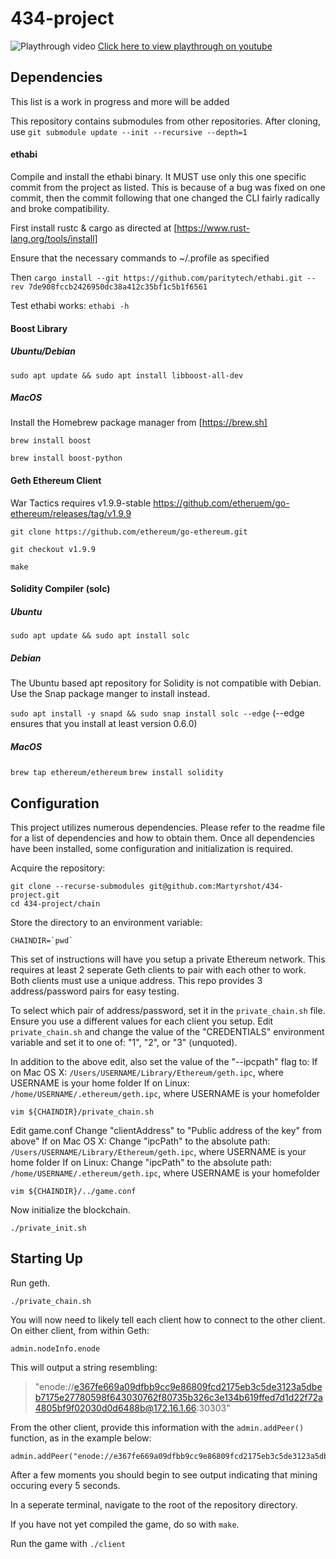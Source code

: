 # 434-project

![Playthrough video](demo.gif)
[Click here to view playthrough on youtube](https://youtu.be/ithINQO8pM8)


## Dependencies

This list is a work in progress and more will be added

This repository contains submodules from other repositories. After cloning, use
`git submodule update --init --recursive --depth=1`

#### ethabi
Compile and install the ethabi binary. It MUST use only this one specific commit from the project as listed. This is because of a bug was fixed on one commit, then the commit following that one changed the CLI fairly radically and broke compatibility.

First install rustc & cargo as directed at [https://www.rust-lang.org/tools/install]

Ensure that the necessary commands to ~/.profile as specified

Then
`cargo install --git https://github.com/paritytech/ethabi.git --rev 7de908fccb2426950dc38a412c35bf1c5b1f6561`

Test ethabi works: `ethabi -h`

#### Boost Library

##### Ubuntu/Debian

`sudo apt update && sudo apt install libboost-all-dev`

##### MacOS

Install the Homebrew package manager from [https://brew.sh]

`brew install boost`

`brew install boost-python`

#### Geth Ethereum Client

War Tactics requires v1.9.9-stable https://github.com/etheruem/go-ethereum/releases/tag/v1.9.9

`git clone https://github.com/ethereum/go-ethereum.git`

`git checkout v1.9.9`

`make`

#### Solidity Compiler (solc)

##### Ubuntu

`sudo apt update && sudo apt install solc`

##### Debian

The Ubuntu based apt repository for Solidity is not compatible with Debian. Use the Snap package manger to install instead.

`sudo apt install -y snapd && sudo snap install solc --edge`
(--edge ensures that you install at least version 0.6.0)

##### MacOS

`brew tap ethereum/ethereum`
`brew install solidity`


## Configuration

This project utilizes numerous dependencies. Please refer to the readme file for a list of dependencies and how to obtain them. Once all dependencies have been installed, some configuration and initialization is required.

Acquire the repository:
```
git clone --recurse-submodules git@github.com:Martyrshot/434-project.git
cd 434-project/chain
```

Store the directory to an environment variable:
```
CHAINDIR=`pwd`
```

This set of instructions will have you setup a private Ethereum network. This requires at least 2 seperate Geth clients to pair with each other to work. Both clients must use a unique address. This repo provides 3 address/password pairs for easy testing.

To select which pair of address/password, set it in the `private_chain.sh` file. Ensure you use a different values for each client you setup.
Edit `private_chain.sh` and change the value of the "CREDENTIALS" environment variable and set it to one of: "1", "2", or "3" (unquoted).

In addition to the above edit, also set the value of the "--ipcpath" flag to:
	If on Mac OS X: `/Users/USERNAME/Library/Ethereum/geth.ipc`, where USERNAME is your home folder
	If on Linux: `/home/USERNAME/.ethereum/geth.ipc`, where USERNAME is your homefolder

```
vim ${CHAINDIR}/private_chain.sh
```

Edit game.conf
Change "clientAddress" to "Public address of the key" from above"
	If on Mac OS X: Change "ipcPath" to the absolute path: `/Users/USERNAME/Library/Ethereum/geth.ipc`, where USERNAME is your home folder
	If on Linux: Change "ipcPath" to the absolute path: `/home/USERNAME/.ethereum/geth.ipc`, where USERNAME is your homefolder

```
vim ${CHAINDIR}/../game.conf
```

Now initialize the blockchain.
```
./private_init.sh
```

## Starting Up

Run geth.
```
./private_chain.sh
```


You will now need to likely tell each client how to connect to the other client.
On either client, from within Geth:

```
admin.nodeInfo.enode
```

This will output a string resembling:

> "enode://e367fe669a09dfbb9cc9e86809fcd2175eb3c5de3123a5dbeb7175e27780598f643030762f80735b326c3e134b619ffed7d1d22f72a4805bf9f02030d0d6488b@172.16.1.66:30303"

From the other client, provide this information with the `admin.addPeer()` function, as in the example below:

```
admin.addPeer("enode://e367fe669a09dfbb9cc9e86809fcd2175eb3c5de3123a5dbeb7175e27780598f643030762f80735b326c3e134b619ffed7d1d22f72a4805bf9f02030d0d6488b@172.16.1.66:30303")
```

After a few moments you should begin to see output indicating that mining occuring every 5 seconds.

In a seperate terminal, navigate to the root of the repository directory.

If you have not yet compiled the game, do so with `make`.

Run the game with `./client`

